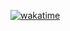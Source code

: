 [![wakatime](https://wakatime.com/badge/user/913de79b-7ed7-4c67-8e96-b660861fce0c.svg)](https://wakatime.com/@913de79b-7ed7-4c67-8e96-b660861fce0c)
